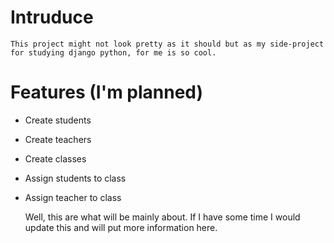 # Intruduce

    This project might not look pretty as it should but as my side-project for studying django python, for me is so cool.

# Features (I'm planned)

- Create students
- Create teachers
- Create classes
- Assign students to class
- Assign teacher to class

    Well, this are what will be mainly about. If I have some time I would update this and will put more information here.

